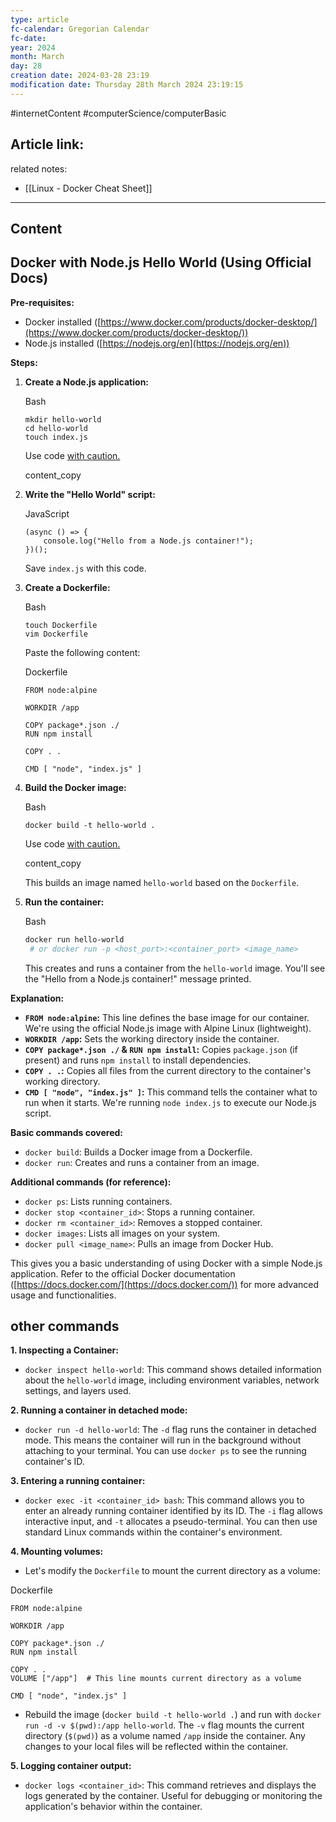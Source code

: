 ```yaml
---
type: article
fc-calendar: Gregorian Calendar
fc-date: 
year: 2024
month: March
day: 28
creation date: 2024-03-28 23:19
modification date: Thursday 28th March 2024 23:19:15
---
```


#internetContent  #computerScience/computerBasic
## Article link:

related notes: 
- [[Linux - Docker Cheat Sheet]]
_____
## Content

## Docker with Node.js Hello World (Using Official Docs)

**Pre-requisites:**

- Docker installed ([https://www.docker.com/products/docker-desktop/](https://www.docker.com/products/docker-desktop/))
- Node.js installed ([https://nodejs.org/en](https://nodejs.org/en))

**Steps:**

1. **Create a Node.js application:**
    
    Bash
    
    ```
    mkdir hello-world
    cd hello-world
    touch index.js
    ```
    
    Use code [with caution.](https://gemini.google.com/faq#coding)
    
    content_copy
    
2. **Write the "Hello World" script:**
    
    JavaScript
    
    ```
    (async () => {
        console.log("Hello from a Node.js container!");
    })();
    ```
    
    
    Save `index.js` with this code.
    
3. **Create a Dockerfile:**
    
    Bash
    
    ```
    touch Dockerfile
    vim Dockerfile
    ```
    
    Paste the following content:
    
    Dockerfile
    
    ```
    FROM node:alpine
    
    WORKDIR /app
    
    COPY package*.json ./
    RUN npm install
    
    COPY . .
    
    CMD [ "node", "index.js" ]
    ```
    
4. **Build the Docker image:**
    
    Bash
    
    ```
    docker build -t hello-world .
    ```
    
    Use code [with caution.](https://gemini.google.com/faq#coding)
    
    content_copy
    
    This builds an image named `hello-world` based on the `Dockerfile`.
    
5. **Run the container:**
    
    Bash
    
    ```bash
    docker run hello-world
	 # or docker run -p <host_port>:<container_port> <image_name>
    ```
    
    This creates and runs a container from the `hello-world` image. You'll see the "Hello from a Node.js container!" message printed.
    

**Explanation:**

- **`FROM node:alpine`:** This line defines the base image for our container. We're using the official Node.js image with Alpine Linux (lightweight).
- **`WORKDIR /app`:** Sets the working directory inside the container.
- **`COPY package*.json ./` & `RUN npm install`:** Copies `package.json` (if present) and runs `npm install` to install dependencies.
- **`COPY . .`:** Copies all files from the current directory to the container's working directory.
- **`CMD [ "node", "index.js" ]`:** This command tells the container what to run when it starts. We're running `node index.js` to execute our Node.js script.

**Basic commands covered:**

- `docker build`: Builds a Docker image from a Dockerfile.
- `docker run`: Creates and runs a container from an image.

**Additional commands (for reference):**

- `docker ps`: Lists running containers.
- `docker stop <container_id>`: Stops a running container.
- `docker rm <container_id>`: Removes a stopped container.
- `docker images`: Lists all images on your system.
- `docker pull <image_name>`: Pulls an image from Docker Hub.

This gives you a basic understanding of using Docker with a simple Node.js application. Refer to the official Docker documentation ([https://docs.docker.com/](https://docs.docker.com/)) for more advanced usage and functionalities.

## other commands 

**1. Inspecting a Container:**

- `docker inspect hello-world`: This command shows detailed information about the `hello-world` image, including environment variables, network settings, and layers used.

**2. Running a container in detached mode:**

- `docker run -d hello-world`: The `-d` flag runs the container in detached mode. This means the container will run in the background without attaching to your terminal. You can use `docker ps` to see the running container's ID.

**3. Entering a running container:**

- `docker exec -it <container_id> bash`: This command allows you to enter an already running container identified by its ID. The `-i` flag allows interactive input, and `-t` allocates a pseudo-terminal. You can then use standard Linux commands within the container's environment.

**4. Mounting volumes:**

- Let's modify the `Dockerfile` to mount the current directory as a volume:

Dockerfile

```
FROM node:alpine

WORKDIR /app

COPY package*.json ./
RUN npm install

COPY . .
VOLUME ["/app"]  # This line mounts current directory as a volume

CMD [ "node", "index.js" ]
```


- Rebuild the image (`docker build -t hello-world .`) and run with `docker run -d -v $(pwd):/app hello-world`. The `-v` flag mounts the current directory (`$(pwd)`) as a volume named `/app` inside the container. Any changes to your local files will be reflected within the container.

**5. Logging container output:**

- `docker logs <container_id>`: This command retrieves and displays the logs generated by the container. Useful for debugging or monitoring the application's behavior within the container.